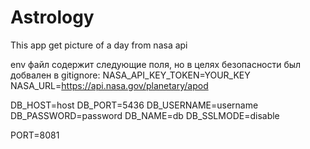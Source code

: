 # Astrology
This app get picture of a day from nasa api

env файл содержит следующие поля, но в целях безопасности был добвален в gitignore:
NASA_API_KEY_TOKEN=YOUR_KEY
NASA_URL=https://api.nasa.gov/planetary/apod

DB_HOST=host
DB_PORT=5436
DB_USERNAME=username
DB_PASSWORD=password
DB_NAME=db
DB_SSLMODE=disable

PORT=8081
